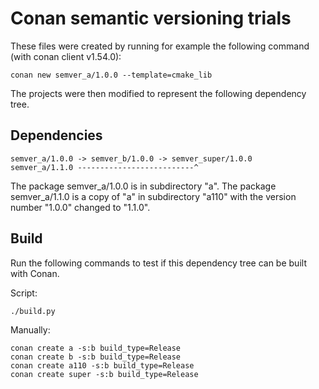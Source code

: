 # Conan semantic versioning trials

These files were created by running for example the following command (with conan client v1.54.0):

    conan new semver_a/1.0.0 --template=cmake_lib

The projects were then modified to represent the following dependency tree.

## Dependencies

    semver_a/1.0.0 -> semver_b/1.0.0 -> semver_super/1.0.0
    semver_a/1.1.0 --------------------------^

The package semver_a/1.0.0 is in subdirectory "a".
The package semver_a/1.1.0 is a copy of "a" in subdirectory "a110" with the version number "1.0.0" changed to "1.1.0".

## Build

Run the following commands to test if this dependency tree can be built with Conan.

Script:

    ./build.py

Manually:

    conan create a -s:b build_type=Release
    conan create b -s:b build_type=Release
    conan create a110 -s:b build_type=Release
    conan create super -s:b build_type=Release

